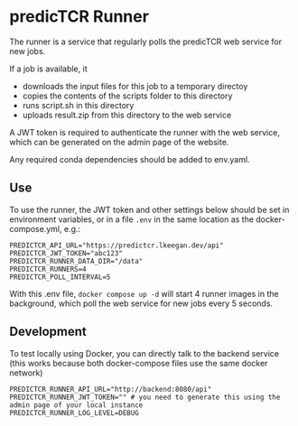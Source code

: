 # predicTCR Runner

The runner is a service that regularly polls the predicTCR web service for new jobs.

If a job is available, it

- downloads the input files for this job to a temporary directoy
- copies the contents of the scripts folder to this directory
- runs script.sh in this directory
- uploads result.zip from this directory to the web service

A JWT token is required to authenticate the runner with the web service,
which can be generated on the admin page of the website.

Any required conda dependencies should be added to env.yaml.

## Use

To use the runner, the JWT token and other settings below should be set in environment variables,
or in a file `.env` in the same location as the docker-compose.yml, e.g.:

```
PREDICTCR_API_URL="https://predictcr.lkeegan.dev/api"
PREDICTCR_JWT_TOKEN="abc123"
PREDICTCR_RUNNER_DATA_DIR="/data"
PREDICTCR_RUNNERS=4
PREDICTCR_POLL_INTERVAL=5
```

With this .env file, `docker compose up -d` will start 4 runner images in the background,
which poll the web service for new jobs every 5 seconds.

## Development

To test locally using Docker, you can directly talk to the backend service (this works because both docker-compose files use the same docker network)

```
PREDICTCR_RUNNER_API_URL="http://backend:8080/api"
PREDICTCR_RUNNER_JWT_TOKEN="" # you need to generate this using the admin page of your local instance
PREDICTCR_RUNNER_LOG_LEVEL=DEBUG
```
